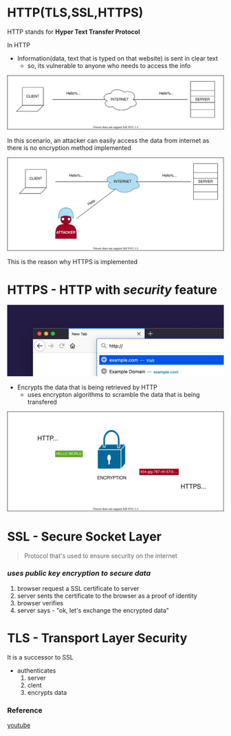 # HTTP(TLS,SSL,HTTPS)

HTTP stands for **Hyper Text Transfer Protocol**

In HTTP
- Information(data, text that is typed on that website) is sent in clear text
    - so, its vulnerable to anyone who needs to access the info

![HTTP](http1.drawio.svg)

In this scenario, an attacker can easily access the data from internet as there is no encryption method implemented 

![HTTP Attack](http2.drawio.svg)

This is the reason why HTTPS is implemented

# HTTPS - HTTP with *security* feature

![HTTPS Gif](http.gif)

- Encrypts the data that is being retrieved by HTTP
    - uses encrypton algorithms to scramble the data that is being transfered

![HTTPS](http3.drawio.svg)

# SSL - Secure Socket Layer

> Protocol that's used to ensure security on the internet

### *uses public key encryption to secure data*

1. browser request a SSL certificate to server
2. server sents the certificate to the browser as a proof of identity
3. browser verifies 
4. server says - "ok, let's exchange the encrypted data"

# TLS - Transport Layer Security

It is a successor to SSL
- authenticates
    1.  server
    2.  clent
    3.  encrypts data

### Reference

[youtube](https://www.youtube.com/watch?v=hExRDVZHhig)